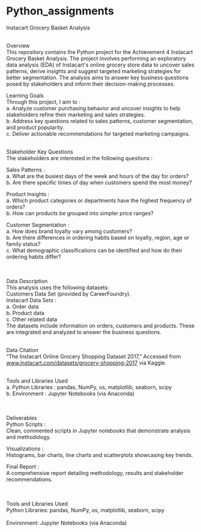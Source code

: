# Python_assignments

Instacart Grocery Basket Analysis <br /> <br />

Overview <br />
This repository contains the Python project for the Achievement 4 Instacart Grocery Basket Analysis. The project involves performing an exploratory data analysis (EDA) of Instacart's online grocery store data to uncover sales patterns, derive insights and suggest targeted marketing strategies for better segmentation. 
The analysis aims to answer key business questions posed by stakeholders and inform their decision-making processes.
<br />

Learning Goals
<br />
Through this project, I aim to : <br />
  a.	Analyze customer purchasing behavior and uncover insights to help stakeholders refine their marketing and sales strategies.<br />
  b.	Address key questions related to sales patterns, customer segmentation, and product popularity. <br />
  c.	Deliver actionable recommendations for targeted marketing campaigns.<br />
  <br />

Stakeholder Key Questions <br />
The stakeholders are interested in the following questions : <br />

Sales Patterns : <br />
  a.	What are the busiest days of the week and hours of the day for orders?<br />
  b.	Are there specific times of day when customers spend the most money?<br />

Product Insights : <br />
  a.	Which product categories or departments have the highest frequency of orders?<br />
  b.	How can products be grouped into simpler price ranges?<br />

Customer Segmentation : <br />
  a.	How does brand loyalty vary among customers?<br />
  b.	Are there differences in ordering habits based on loyalty, region, age or family status?<br />
  c.	What demographic classifications can be identified and how do their ordering habits differ?<br />
  <br /><br />

Data Description <br />
This analysis uses the following datasets:<br />
Customers Data Set (provided by CareerFoundry).<br />
Instacart Data Sets : <br />
  a.	Order data<br />
  b.	Product data<br />
  c.	Other related data<br />
The datasets include information on orders, customers and products. These are integrated and analyzed to answer the business questions.<br /><br />

Data Citation<br />
“The Instacart Online Grocery Shopping Dataset 2017,” Accessed from www.instacart.com/datasets/grocery-shopping-2017 via Kaggle.
<br /><br />

Tools and Libraries Used<br />
  a.	Python Libraries : pandas, NumPy, os, matplotlib, seaborn, scipy<br />
  b.	Environment : Jupyter Notebooks (via Anaconda)<br />
<br /><br />

Deliverables<br />
Python Scripts : <br /> 
Clean, commented scripts in Jupyter notebooks that demonstrate analysis and methodology.<br />

Visualizations : <br />
Histograms, bar charts, line charts and scatterplots showcasing key trends.<br />

Final Report : <br />
A comprehensive report detailing methodology, results and stakeholder recommendations.<br />

<br /><br />
Tools and Libraries Used
<br />
Python Libraries: pandas, NumPy, os, matplotlib, seaborn, scipy
<br /><br />
Environment: Jupyter Notebooks (via Anaconda)
<br />


